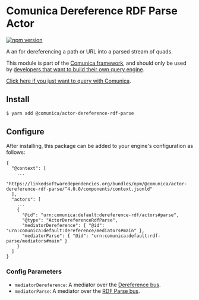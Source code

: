 # Comunica Dereference RDF Parse Actor

[![npm version](https://badge.fury.io/js/%40comunica%2Fbus-dereference-rdf.svg)](https://www.npmjs.com/package/@comunica/actor-dereference-rdf-parse)

A an for dereferencing a path or URL into a parsed stream of quads.

This module is part of the [Comunica framework](https://github.com/comunica/comunica),
and should only be used by [developers that want to build their own query engine](https://comunica.dev/docs/modify/).

[Click here if you just want to query with Comunica](https://comunica.dev/docs/query/).

## Install

```bash
$ yarn add @comunica/actor-dereference-rdf-parse
```

## Configure

After installing, this package can be added to your engine's configuration as follows:
```text
{
  "@context": [
    ...
    "https://linkedsoftwaredependencies.org/bundles/npm/@comunica/actor-dereference-rdf-parse/^4.0.0/components/context.jsonld"
  ],
  "actors": [
    ...
    {
      "@id": "urn:comunica:default:dereference-rdf/actors#parse",
      "@type": "ActorDereferenceRdfParse",
      "mediatorDereference": { "@id": "urn:comunica:default:dereference/mediators#main" },
      "mediatorParse": { "@id": "urn:comunica:default:rdf-parse/mediators#main" }
    }
  ]
}
```

### Config Parameters

* `mediatorDereference`: A mediator over the [Dereference bus](https://github.com/comunica/comunica/tree/master/packages/bus-dereference).
* `mediatorParse`: A mediator over the [RDF Parse bus](https://github.com/comunica/comunica/tree/master/packages/bus-rdf-parse).
